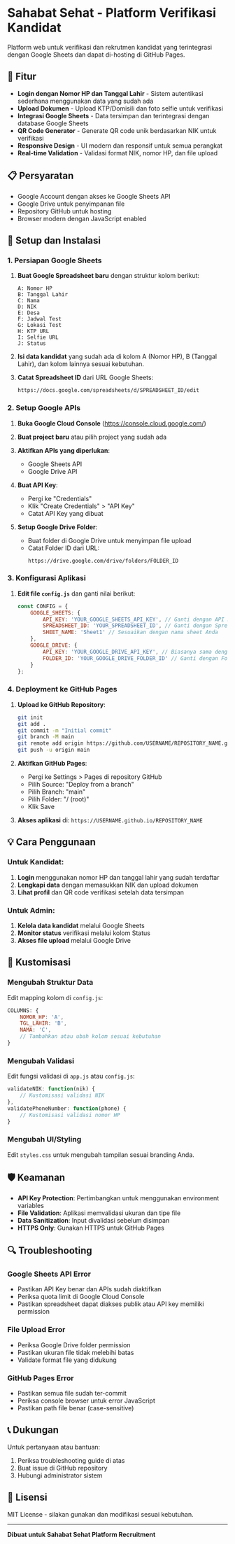 # Sahabat Sehat - Platform Verifikasi Kandidat

Platform web untuk verifikasi dan rekrutmen kandidat yang terintegrasi dengan Google Sheets dan dapat di-hosting di GitHub Pages.

## 🌟 Fitur

- **Login dengan Nomor HP dan Tanggal Lahir** - Sistem autentikasi sederhana menggunakan data yang sudah ada
- **Upload Dokumen** - Upload KTP/Domisili dan foto selfie untuk verifikasi
- **Integrasi Google Sheets** - Data tersimpan dan terintegrasi dengan database Google Sheets
- **QR Code Generator** - Generate QR code unik berdasarkan NIK untuk verifikasi
- **Responsive Design** - UI modern dan responsif untuk semua perangkat
- **Real-time Validation** - Validasi format NIK, nomor HP, dan file upload

## 📋 Persyaratan

- Google Account dengan akses ke Google Sheets API
- Google Drive untuk penyimpanan file
- Repository GitHub untuk hosting
- Browser modern dengan JavaScript enabled

## 🚀 Setup dan Instalasi

### 1. Persiapan Google Sheets

1. **Buat Google Spreadsheet baru** dengan struktur kolom berikut:
   ```
   A: Nomor HP
   B: Tanggal Lahir  
   C: Nama
   D: NIK
   E: Desa
   F: Jadwal Test
   G: Lokasi Test
   H: KTP URL
   I: Selfie URL
   J: Status
   ```

2. **Isi data kandidat** yang sudah ada di kolom A (Nomor HP), B (Tanggal Lahir), dan kolom lainnya sesuai kebutuhan.

3. **Catat Spreadsheet ID** dari URL Google Sheets:
   ```
   https://docs.google.com/spreadsheets/d/SPREADSHEET_ID/edit
   ```

### 2. Setup Google APIs

1. **Buka Google Cloud Console** (https://console.cloud.google.com/)

2. **Buat project baru** atau pilih project yang sudah ada

3. **Aktifkan APIs yang diperlukan**:
   - Google Sheets API
   - Google Drive API

4. **Buat API Key**:
   - Pergi ke "Credentials" 
   - Klik "Create Credentials" > "API Key"
   - Catat API Key yang dibuat

5. **Setup Google Drive Folder**:
   - Buat folder di Google Drive untuk menyimpan file upload
   - Catat Folder ID dari URL:
     ```
     https://drive.google.com/drive/folders/FOLDER_ID
     ```

### 3. Konfigurasi Aplikasi

1. **Edit file `config.js`** dan ganti nilai berikut:
   ```javascript
   const CONFIG = {
       GOOGLE_SHEETS: {
           API_KEY: 'YOUR_GOOGLE_SHEETS_API_KEY', // Ganti dengan API Key Anda
           SPREADSHEET_ID: 'YOUR_SPREADSHEET_ID', // Ganti dengan Spreadsheet ID
           SHEET_NAME: 'Sheet1' // Sesuaikan dengan nama sheet Anda
       },
       GOOGLE_DRIVE: {
           API_KEY: 'YOUR_GOOGLE_DRIVE_API_KEY', // Biasanya sama dengan Sheets API Key
           FOLDER_ID: 'YOUR_GOOGLE_DRIVE_FOLDER_ID' // Ganti dengan Folder ID Anda
       }
   };
   ```

### 4. Deployment ke GitHub Pages

1. **Upload ke GitHub Repository**:
   ```bash
   git init
   git add .
   git commit -m "Initial commit"
   git branch -M main
   git remote add origin https://github.com/USERNAME/REPOSITORY_NAME.git
   git push -u origin main
   ```

2. **Aktifkan GitHub Pages**:
   - Pergi ke Settings > Pages di repository GitHub
   - Pilih Source: "Deploy from a branch"
   - Pilih Branch: "main"
   - Pilih Folder: "/ (root)"
   - Klik Save

3. **Akses aplikasi** di: `https://USERNAME.github.io/REPOSITORY_NAME`

## 💡 Cara Penggunaan

### Untuk Kandidat:

1. **Login** menggunakan nomor HP dan tanggal lahir yang sudah terdaftar
2. **Lengkapi data** dengan memasukkan NIK dan upload dokumen
3. **Lihat profil** dan QR code verifikasi setelah data tersimpan

### Untuk Admin:

1. **Kelola data kandidat** melalui Google Sheets
2. **Monitor status** verifikasi melalui kolom Status
3. **Akses file upload** melalui Google Drive

## 🔧 Kustomisasi

### Mengubah Struktur Data

Edit mapping kolom di `config.js`:
```javascript
COLUMNS: {
    NOMOR_HP: 'A',
    TGL_LAHIR: 'B',
    NAMA: 'C',
    // Tambahkan atau ubah kolom sesuai kebutuhan
}
```

### Mengubah Validasi

Edit fungsi validasi di `app.js` atau `config.js`:
```javascript
validateNIK: function(nik) {
    // Kustomisasi validasi NIK
},
validatePhoneNumber: function(phone) {
    // Kustomisasi validasi nomor HP
}
```

### Mengubah UI/Styling

Edit `styles.css` untuk mengubah tampilan sesuai branding Anda.

## 🛡️ Keamanan

- **API Key Protection**: Pertimbangkan untuk menggunakan environment variables
- **File Validation**: Aplikasi memvalidasi ukuran dan tipe file
- **Data Sanitization**: Input divalidasi sebelum disimpan
- **HTTPS Only**: Gunakan HTTPS untuk GitHub Pages

## 🔍 Troubleshooting

### Google Sheets API Error
- Pastikan API Key benar dan APIs sudah diaktifkan
- Periksa quota limit di Google Cloud Console
- Pastikan spreadsheet dapat diakses publik atau API key memiliki permission

### File Upload Error
- Periksa Google Drive folder permission
- Pastikan ukuran file tidak melebihi batas
- Validate format file yang didukung

### GitHub Pages Error
- Pastikan semua file sudah ter-commit
- Periksa console browser untuk error JavaScript
- Pastikan path file benar (case-sensitive)

## 📞 Dukungan

Untuk pertanyaan atau bantuan:
1. Periksa troubleshooting guide di atas
2. Buat issue di GitHub repository
3. Hubungi administrator sistem

## 📄 Lisensi

MIT License - silakan gunakan dan modifikasi sesuai kebutuhan.

---

**Dibuat untuk Sahabat Sehat Platform Recruitment**